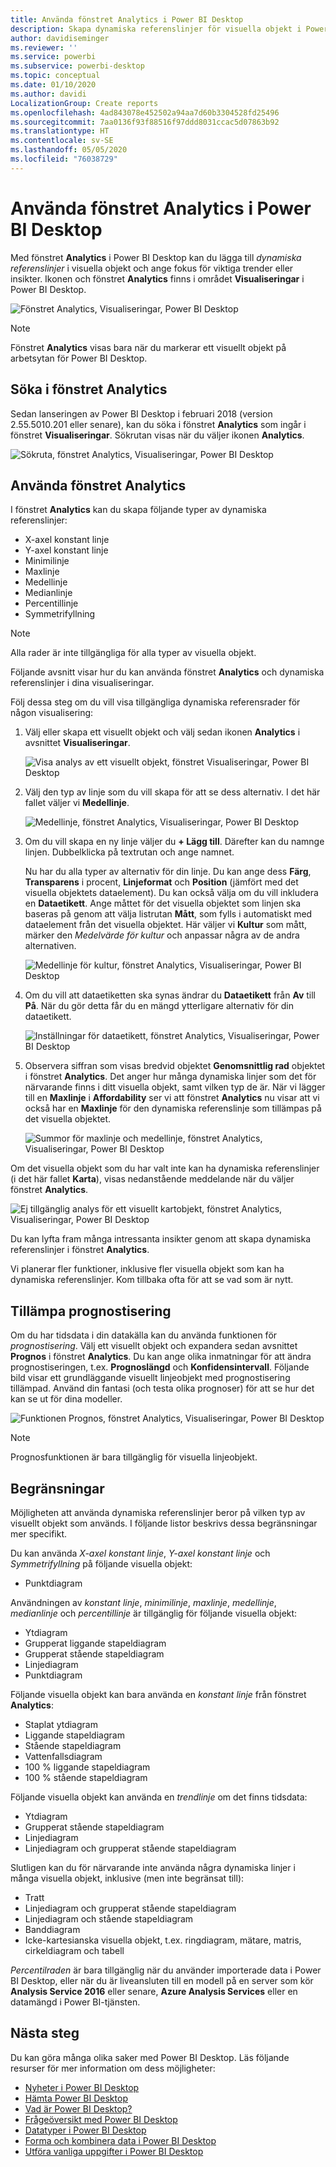 ```yaml
---
title: Använda fönstret Analytics i Power BI Desktop
description: Skapa dynamiska referenslinjer för visuella objekt i Power BI Desktop
author: davidiseminger
ms.reviewer: ''
ms.service: powerbi
ms.subservice: powerbi-desktop
ms.topic: conceptual
ms.date: 01/10/2020
ms.author: davidi
LocalizationGroup: Create reports
ms.openlocfilehash: 4ad843078e452502a94aa7d60b3304528fd25496
ms.sourcegitcommit: 7aa0136f93f88516f97ddd8031ccac5d07863b92
ms.translationtype: HT
ms.contentlocale: sv-SE
ms.lasthandoff: 05/05/2020
ms.locfileid: "76038729"
---
```

# <a name="use-the-analytics-pane-in-power-bi-desktop"></a>Använda fönstret Analytics i Power BI Desktop

Med fönstret **Analytics** i Power BI Desktop kan du lägga till *dynamiska referenslinjer* i visuella objekt och ange fokus för viktiga trender eller insikter. Ikonen och fönstret **Analytics** finns i området **Visualiseringar** i Power BI Desktop.

![Fönstret Analytics, Visualiseringar, Power BI Desktop](media/desktop-analytics-pane/analytics-pane_1.png)

> [!NOTE]
> Fönstret **Analytics** visas bara när du markerar ett visuellt objekt på arbetsytan för Power BI Desktop.

## <a name="search-within-the-analytics-pane"></a>Söka i fönstret Analytics

Sedan lanseringen av Power BI Desktop i februari 2018 (version 2.55.5010.201 eller senare), kan du söka i fönstret **Analytics** som ingår i fönstret **Visualiseringar**. Sökrutan visas när du väljer ikonen **Analytics**.

![Sökruta, fönstret Analytics, Visualiseringar, Power BI Desktop](media/desktop-analytics-pane/analytics-pane_1b.png)

## <a name="use-the-analytics-pane"></a>Använda fönstret Analytics

I fönstret **Analytics** kan du skapa följande typer av dynamiska referenslinjer:

* X-axel konstant linje
* Y-axel konstant linje
* Minimilinje
* Maxlinje
* Medellinje
* Medianlinje
* Percentillinje
* Symmetrifyllning

> [!NOTE]
> Alla rader är inte tillgängliga för alla typer av visuella objekt.

Följande avsnitt visar hur du kan använda fönstret **Analytics** och dynamiska referenslinjer i dina visualiseringar.

Följ dessa steg om du vill visa tillgängliga dynamiska referensrader för någon visualisering:

1. Välj eller skapa ett visuellt objekt och välj sedan ikonen **Analytics** i avsnittet **Visualiseringar**.

    ![Visa analys av ett visuellt objekt, fönstret Visualiseringar, Power BI Desktop](media/desktop-analytics-pane/analytics-pane_2.png)

2. Välj den typ av linje som du vill skapa för att se dess alternativ. I det här fallet väljer vi **Medellinje**.

    ![Medellinje, fönstret Analytics, Visualiseringar, Power BI Desktop](media/desktop-analytics-pane/analytics-pane_3.png)

3. Om du vill skapa en ny linje väljer du **+&nbsp;Lägg till**. Därefter kan du namnge linjen. Dubbelklicka på textrutan och ange namnet.

    Nu har du alla typer av alternativ för din linje. Du kan ange dess **Färg**, **Transparens** i procent, **Linjeformat** och **Position** (jämfört med det visuella objektets dataelement). Du kan också välja om du vill inkludera en **Dataetikett**. Ange måttet för det visuella objektet som linjen ska baseras på genom att välja listrutan **Mått**, som fylls i automatiskt med dataelement från det visuella objektet. Här väljer vi **Kultur** som mått, märker den *Medelvärde för kultur* och anpassar några av de andra alternativen.

    ![Medellinje för kultur, fönstret Analytics, Visualiseringar, Power BI Desktop](media/desktop-analytics-pane/analytics-pane_4.png)

4. Om du vill att dataetiketten ska synas ändrar du **Dataetikett** från **Av** till **På**. När du gör detta får du en mängd ytterligare alternativ för din dataetikett.

    ![Inställningar för dataetikett, fönstret Analytics, Visualiseringar, Power BI Desktop](media/desktop-analytics-pane/analytics-pane_5.png)

5. Observera siffran som visas bredvid objektet **Genomsnittlig rad** objektet i fönstret **Analytics**. Det anger hur många dynamiska linjer som det för närvarande finns i ditt visuella objekt, samt vilken typ de är. När vi lägger till en **Maxlinje** i **Affordability** ser vi att fönstret **Analytics** nu visar att vi också har en **Maxlinje** för den dynamiska referenslinje som tillämpas på det visuella objektet.

    ![Summor för maxlinje och medellinje, fönstret Analytics, Visualiseringar, Power BI Desktop](media/desktop-analytics-pane/analytics-pane_6.png)

Om det visuella objekt som du har valt inte kan ha dynamiska referenslinjer (i det här fallet **Karta**), visas nedanstående meddelande när du väljer fönstret **Analytics**.

![Ej tillgänglig analys för ett visuellt kartobjekt, fönstret Analytics, Visualiseringar, Power BI Desktop](media/desktop-analytics-pane/analytics-pane_7.png)

Du kan lyfta fram många intressanta insikter genom att skapa dynamiska referenslinjer i fönstret **Analytics**.

Vi planerar fler funktioner, inklusive fler visuella objekt som kan ha dynamiska referenslinjer. Kom tillbaka ofta för att se vad som är nytt.

## <a name="apply-forecasting"></a>Tillämpa prognostisering

Om du har tidsdata i din datakälla kan du använda funktionen för *prognostisering*. Välj ett visuellt objekt och expandera sedan avsnittet **Prognos** i fönstret **Analytics**. Du kan ange olika inmatningar för att ändra prognostiseringen, t.ex. **Prognoslängd** och **Konfidensintervall**. Följande bild visar ett grundläggande visuellt linjeobjekt med prognostisering tillämpad. Använd din fantasi (och testa olika prognoser) för att se hur det kan se ut för dina modeller.

![Funktionen Prognos, fönstret Analytics, Visualiseringar, Power BI Desktop](media/desktop-analytics-pane/analytics-pane_8.png)

> [!NOTE]
> Prognosfunktionen är bara tillgänglig för visuella linjeobjekt.

## <a name="limitations"></a>Begränsningar

Möjligheten att använda dynamiska referenslinjer beror på vilken typ av visuellt objekt som används. I följande listor beskrivs dessa begränsningar mer specifikt.

Du kan använda *X-axel konstant linje*, *Y-axel konstant linje* och *Symmetrifyllning* på följande visuella objekt:

* Punktdiagram

Användningen av *konstant linje*, *minimilinje*, *maxlinje*, *medellinje*, *medianlinje* och *percentillinje* är tillgänglig för följande visuella objekt:

* Ytdiagram
* Grupperat liggande stapeldiagram
* Grupperat stående stapeldiagram
* Linjediagram
* Punktdiagram

Följande visuella objekt kan bara använda en *konstant linje* från fönstret **Analytics**:

* Staplat ytdiagram
* Liggande stapeldiagram
* Stående stapeldiagram
* Vattenfallsdiagram
* 100 % liggande stapeldiagram
* 100 % stående stapeldiagram

Följande visuella objekt kan använda en *trendlinje* om det finns tidsdata:

* Ytdiagram
* Grupperat stående stapeldiagram
* Linjediagram
* Linjediagram och grupperat stående stapeldiagram

Slutligen kan du för närvarande inte använda några dynamiska linjer i många visuella objekt, inklusive (men inte begränsat till):

* Tratt
* Linjediagram och grupperat stående stapeldiagram
* Linjediagram och stående stapeldiagram
* Banddiagram
* Icke-kartesianska visuella objekt, t.ex. ringdiagram, mätare, matris, cirkeldiagram och tabell

*Percentilraden* är bara tillgänglig när du använder importerade data i Power BI Desktop, eller när du är liveansluten till en modell på en server som kör **Analysis Service 2016** eller senare, **Azure Analysis Services** eller en datamängd i Power BI-tjänsten.

## <a name="next-steps"></a>Nästa steg

Du kan göra många olika saker med Power BI Desktop. Läs följande resurser för mer information om dess möjligheter:

* [Nyheter i Power BI Desktop](desktop-latest-update.md)
* [Hämta Power BI Desktop](desktop-get-the-desktop.md)
* [Vad är Power BI Desktop?](desktop-what-is-desktop.md)
* [Frågeöversikt med Power BI Desktop](desktop-query-overview.md)
* [Datatyper i Power BI Desktop](desktop-data-types.md)
* [Forma och kombinera data i Power BI Desktop](desktop-shape-and-combine-data.md)
* [Utföra vanliga uppgifter i Power BI Desktop](desktop-common-query-tasks.md)
